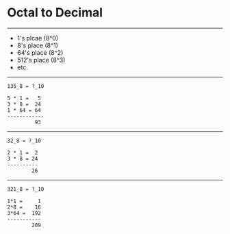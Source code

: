# Octal to Decimal
---



- 1's plcae (8^0)
- 8's place (8^1)
- 64's place (8^2)
- 512's place (8^3)
- etc.

---
```
135_8 = ?_10

5 * 1 =   5
3 * 8 =  24
1 * 64 = 64
------------
		 93
```
---
```
32_8 = ?_10

2 * 1 =  2
3 * 8 = 24
----------
		26
```
---
```
321_8 = ?_10

1*1 = 	  1
2*8 = 	 16
3*64 = 	192
-----------
		209
```